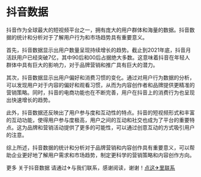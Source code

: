 # 抖音数据

抖音作为全球最大的短视频平台之一，拥有庞大的用户群体和海量的数据。抖音数据的统计和分析对于了解用户行为和市场趋势具有重要意义。

首先，抖音数据显示出用户数量呈现持续增长的趋势。截止到2021年底，抖音月活跃用户已经突破7亿，其中90后和00后占据绝大多数。这意味着抖音在年轻人群体中具有巨大的影响力，对于品牌营销和推广具有巨大的潜力。

其次，抖音数据显示出用户偏好和消费习惯的变化。通过对用户行为数据的分析，可以发现用户对于内容的偏好和观看习惯，从而为内容创作者和品牌提供更精准的营销策略。同时，抖音的电商功能也在不断完善，用户在抖音上的消费行为也呈现出快速增长的趋势。

此外，抖音数据还反映出了用户参与度和互动性的特点。抖音的短视频形式和丰富的互动功能，使得用户参与度极高，用户之间的互动和社交也成为了平台的重要特点。这为品牌和营销活动提供了更多的可能性，可以通过创意互动的方式吸引用户的注意。

综上所述，抖音数据的统计和分析对于品牌营销和内容创作具有重要意义，可以帮助企业更好地了解用户需求和市场趋势，制定更科学的营销策略和内容创作方向。

更多 关于抖音数据 请通过✈与我们联系，感谢阅读，谢谢！[点这✈里联系](https://gg.k02.cc)